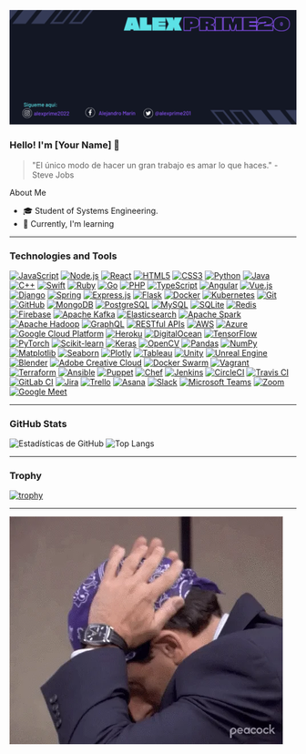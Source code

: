 ![Header](https://raw.githubusercontent.com/Alexprime20/Alexprime20/main/Alexprime20%20(4).png)

### Hello! I'm [Your Name] 👋


> "El único modo de hacer un gran trabajo es amar lo que haces." - Steve Jobs

About Me
- 🎓 Student of Systems Engineering.
- 🌱 Currently, I'm learning

---

### Technologies and Tools
[![JavaScript](https://img.shields.io/badge/-JavaScript-black?style=plastic-square&logo=javascript&logoWidth=40&logoHeight=40)](https://www.javascript.com/)
[![Node.js](https://img.shields.io/badge/-Node.js-black?style=plastic-square&logo=node.js&logoWidth=40&logoHeight=40)](https://nodejs.org/)
[![React](https://img.shields.io/badge/-React-black?style=plastic-square&logo=react&logoWidth=40&logoHeight=40)](https://reactjs.org/)
[![HTML5](https://img.shields.io/badge/-HTML5-black?style=plastic-square&logo=html5&logoWidth=40&logoHeight=40)](https://developer.mozilla.org/en-US/docs/Web/Guide/HTML/HTML5)
[![CSS3](https://img.shields.io/badge/-CSS3-black?style=plastic-square&logo=css3&logoWidth=40&logoHeight=40)](https://developer.mozilla.org/en-US/docs/Web/CSS)
[![Python](https://img.shields.io/badge/-Python-black?style=plastic-square&logo=python&logoWidth=40&logoHeight=40)](https://www.python.org/)
[![Java](https://img.shields.io/badge/-Java-black?style=plastic-square&logo=java&logoWidth=40&logoHeight=40)](https://www.java.com/)
[![C++](https://img.shields.io/badge/-C++-black?style=plastic-square&logo=c%2B%2B&logoWidth=40&logoHeight=40)](https://www.cplusplus.com/)
[![Swift](https://img.shields.io/badge/-Swift-black?style=plastic-square&logo=swift&logoWidth=40&logoHeight=40)](https://swift.org/)
[![Ruby](https://img.shields.io/badge/-Ruby-black?style=plastic-square&logo=ruby&logoWidth=40&logoHeight=40)](https://www.ruby-lang.org/)
[![Go](https://img.shields.io/badge/-Go-black?style=plastic-square&logo=go&logoWidth=40&logoHeight=40)](https://golang.org/)
[![PHP](https://img.shields.io/badge/-PHP-black?style=plastic-square&logo=php&logoWidth=40&logoHeight=40)](https://www.php.net/)
[![TypeScript](https://img.shields.io/badge/-TypeScript-black?style=plastic-square&logo=typescript&logoWidth=40&logoHeight=40)](https://www.typescriptlang.org/)
[![Angular](https://img.shields.io/badge/-Angular-black?style=plastic-square&logo=angular&logoWidth=40&logoHeight=40)](https://angular.io/)
[![Vue.js](https://img.shields.io/badge/-Vue.js-black?style=plastic-square&logo=vue.js&logoWidth=40&logoHeight=40)](https://vuejs.org/)
[![Django](https://img.shields.io/badge/-Django-black?style=plastic-square&logo=django&logoWidth=40&logoHeight=40)](https://www.djangoproject.com/)
[![Spring](https://img.shields.io/badge/-Spring-black?style=plastic-square&logo=spring&logoWidth=40&logoHeight=40)](https://spring.io/)
[![Express.js](https://img.shields.io/badge/-Express.js-black?style=plastic-square&logo=express&logoWidth=40&logoHeight=40)](https://expressjs.com/)
[![Flask](https://img.shields.io/badge/-Flask-black?style=plastic-square&logo=flask&logoWidth=40&logoHeight=40)](https://palletsprojects.com/p/flask/)
[![Docker](https://img.shields.io/badge/-Docker-black?style=plastic-square&logo=docker&logoWidth=40&logoHeight=40)](https://www.docker.com/)
[![Kubernetes](https://img.shields.io/badge/-Kubernetes-black?style=plastic-square&logo=kubernetes&logoWidth=40&logoHeight=40)](https://kubernetes.io/)
[![Git](https://img.shields.io/badge/-Git-black?style=plastic-square&logo=git&logoWidth=40&logoHeight=40)](https://git-scm.com/)
[![GitHub](https://img.shields.io/badge/-GitHub-black?style=plastic-square&logo=github&logoWidth=40&logoHeight=40)](https://github.com/)
[![MongoDB](https://img.shields.io/badge/-MongoDB-black?style=plastic-square&logo=mongodb&logoWidth=40&logoHeight=40)](https://www.mongodb.com/)
[![PostgreSQL](https://img.shields.io/badge/-PostgreSQL-black?style=plastic-square&logo=postgresql&logoWidth=40&logoHeight=40)](https://www.postgresql.org/)
[![MySQL](https://img.shields.io/badge/-MySQL-black?style=plastic-square&logo=mysql&logoWidth=40&logoHeight=40)](https://www.mysql.com/)
[![SQLite](https://img.shields.io/badge/-SQLite-black?style=plastic-square&logo=sqlite&logoWidth=40&logoHeight=40)](https://www.sqlite.org/)
[![Redis](https://img.shields.io/badge/-Redis-black?style=plastic-square&logo=redis&logoWidth=40&logoHeight=40)](https://redis.io/)
[![Firebase](https://img.shields.io/badge/-Firebase-black?style=plastic-square&logo=firebase&logoWidth=40&logoHeight=40)](https://firebase.google.com/)
[![Apache Kafka](https://img.shields.io/badge/-Apache%20Kafka-black?style=plastic-square&logo=apache%20kafka&logoWidth=40&logoHeight=40)](https://kafka.apache.org/)
[![Elasticsearch](https://img.shields.io/badge/-Elasticsearch-black?style=plastic-square&logo=elasticsearch&logoWidth=40&logoHeight=40)](https://www.elastic.co/elasticsearch/)
[![Apache Spark](https://img.shields.io/badge/-Apache%20Spark-black?style=plastic-square&logo=apache%20spark&logoWidth=40&logoHeight=40)](https://spark.apache.org/)
[![Apache Hadoop](https://img.shields.io/badge/-Apache%20Hadoop-black?style=plastic-square&logo=apache%20hadoop&logoWidth=40&logoHeight=40)](https://hadoop.apache.org/)
[![GraphQL](https://img.shields.io/badge/-GraphQL-black?style=plastic-square&logo=graphql&logoWidth=40&logoHeight=40)](https://graphql.org/)
[![RESTful APIs](https://img.shields.io/badge/-RESTful%20APIs-black?style=plastic-square&logo=restful%20api&logoWidth=40&logoHeight=40)](https://restfulapi.net/)
[![AWS](https://img.shields.io/badge/-AWS-black?style=plastic-square&logo=amazon%20aws&logoWidth=40&logoHeight=40)](https://aws.amazon.com/)
[![Azure](https://img.shields.io/badge/-Azure-black?style=plastic-square&logo=microsoft%20azure&logoWidth=40&logoHeight=40)](https://azure.microsoft.com/)
[![Google Cloud Platform](https://img.shields.io/badge/-Google%20Cloud%20Platform-black?style=plastic-square&logo=google%20cloud&logoWidth=40&logoHeight=40)](https://cloud.google.com/)
[![Heroku](https://img.shields.io/badge/-Heroku-black?style=plastic-square&logo=heroku&logoWidth=40&logoHeight=40)](https://www.heroku.com/)
[![DigitalOcean](https://img.shields.io/badge/-DigitalOcean-black?style=plastic-square&logo=digitalocean&logoWidth=40&logoHeight=40)](https://www.digitalocean.com/)
[![TensorFlow](https://img.shields.io/badge/-TensorFlow-black?style=plastic-square&logo=tensorflow&logoWidth=40&logoHeight=40)](https://www.tensorflow.org/)
[![PyTorch](https://img.shields.io/badge/-PyTorch-black?style=plastic-square&logo=pytorch&logoWidth=40&logoHeight=40)](https://pytorch.org/)
[![Scikit-learn](https://img.shields.io/badge/-Scikit--learn-black?style=plastic-square&logo=scikit-learn&logoWidth=40&logoHeight=40)](https://scikit-learn.org/)
[![Keras](https://img.shields.io/badge/-Keras-black?style=plastic-square&logo=keras&logoWidth=40&logoHeight=40)](https://keras.io/)
[![OpenCV](https://img.shields.io/badge/-OpenCV-black?style=plastic-square&logo=opencv&logoWidth=40&logoHeight=40)](https://opencv.org/)
[![Pandas](https://img.shields.io/badge/-Pandas-black?style=plastic-square&logo=pandas&logoWidth=40&logoHeight=40)](https://pandas.pydata.org/)
[![NumPy](https://img.shields.io/badge/-NumPy-black?style=plastic-square&logo=numpy&logoWidth=40&logoHeight=40)](https://numpy.org/)
[![Matplotlib](https://img.shields.io/badge/-Matplotlib-black?style=plastic-square&logo=matplotlib&logoWidth=40&logoHeight=40)](https://matplotlib.org/)
[![Seaborn](https://img.shields.io/badge/-Seaborn-black?style=plastic-square&logo=seaborn&logoWidth=40&logoHeight=40)](https://seaborn.pydata.org/)
[![Plotly](https://img.shields.io/badge/-Plotly-black?style=plastic-square&logo=plotly&logoWidth=40&logoHeight=40)](https://plotly.com/)
[![Tableau](https://img.shields.io/badge/-Tableau-black?style=plastic-square&logo=tableau&logoWidth=40&logoHeight=40)](https://www.tableau.com/)
[![Unity](https://img.shields.io/badge/-Unity-black?style=plastic-square&logo=unity&logoWidth=40&logoHeight=40)](https://unity.com/)
[![Unreal Engine](https://img.shields.io/badge/-Unreal%20Engine-black?style=plastic-square&logo=unreal%20engine&logoWidth=40&logoHeight=40)](https://www.unrealengine.com/)
[![Blender](https://img.shields.io/badge/-Blender-black?style=plastic-square&logo=blender&logoWidth=40&logoHeight=40)](https://www.blender.org/)
[![Adobe Creative Cloud](https://img.shields.io/badge/-Adobe%20Creative%20Cloud-black?style=plastic-square&logo=adobe%20creative%20cloud&logoWidth=40&logoHeight=40)](https://www.adobe.com/creativecloud.html/)
[![Docker Swarm](https://img.shields.io/badge/-Docker%20Swarm-black?style=plastic-square&logo=docker&logoWidth=40&logoHeight=40)](https://www.docker.com/)
[![Vagrant](https://img.shields.io/badge/-Vagrant-black?style=plastic-square&logo=vagrant&logoWidth=40&logoHeight=40)](https://www.vagrantup.com/)
[![Terraform](https://img.shields.io/badge/-Terraform-black?style=plastic-square&logo=terraform&logoWidth=40&logoHeight=40)](https://www.terraform.io/)
[![Ansible](https://img.shields.io/badge/-Ansible-black?style=plastic-square&logo=ansible&logoWidth=40&logoHeight=40)](https://www.ansible.com/)
[![Puppet](https://img.shields.io/badge/-Puppet-black?style=plastic-square&logo=puppet&logoWidth=40&logoHeight=40)](https://puppet.com/)
[![Chef](https://img.shields.io/badge/-Chef-black?style=plastic-square&logo=chef&logoWidth=40&logoHeight=40)](https://www.chef.io/)
[![Jenkins](https://img.shields.io/badge/-Jenkins-black?style=plastic-square&logo=jenkins&logoWidth=40&logoHeight=40)](https://www.jenkins.io/)
[![CircleCI](https://img.shields.io/badge/-CircleCI-black?style=plastic-square&logo=circleci&logoWidth=40&logoHeight=40)](https://circleci.com/)
[![Travis CI](https://img.shields.io/badge/-Travis%20CI-black?style=plastic-square&logo=travis%20ci&logoWidth=40&logoHeight=40)](https://travis-ci.com/)
[![GitLab CI](https://img.shields.io/badge/-GitLab%20CI-black?style=plastic-square&logo=gitlab&logoWidth=40&logoHeight=40)](https://docs.gitlab.com/ee/ci/)
[![Jira](https://img.shields.io/badge/-Jira-black?style=plastic-square&logo=jira&logoWidth=40&logoHeight=40)](https://www.atlassian.com/software/jira)
[![Trello](https://img.shields.io/badge/-Trello-black?style=plastic-square&logo=trello&logoWidth=40&logoHeight=40)](https://trello.com/)
[![Asana](https://img.shields.io/badge/-Asana-black?style=plastic-square&logo=asana&logoWidth=40&logoHeight=40)](https://asana.com/)
[![Slack](https://img.shields.io/badge/-Slack-black?style=plastic-square&logo=slack&logoWidth=40&logoHeight=40)](https://slack.com/)
[![Microsoft Teams](https://img.shields.io/badge/-Microsoft%20Teams-black?style=plastic-square&logo=microsoft%20teams&logoWidth=40&logoHeight=40)](https://www.microsoft.com/en/microsoft-teams/group-chat-software)
[![Zoom](https://img.shields.io/badge/-Zoom-black?style=plastic-square&logo=zoom&logoWidth=40&logoHeight=40)](https://zoom.us/)
[![Google Meet](https://img.shields.io/badge/-Google%20Meet-black?style=plastic-square&logo=google%20meet&logoWidth=40&logoHeight=40)](https://meet.google.com/)

---

### GitHub Stats
![Estadísticas de GitHub](https://github-readme-stats.vercel.app/api?username=Alexprime20&show_icons=true&theme=radical)
![Top Langs](https://github-readme-stats.vercel.app/api/top-langs/?username=Alexprime20&layout=compact&theme=radical)

---

### Trophy
[![trophy](https://github-profile-trophy.vercel.app/?username=Alexprime20)](https://github.com/ryo-ma/github-profile-trophy)

---

![GIF](https://raw.githubusercontent.com/Alexprime20/Alexprime20/main/giphy.webp)

